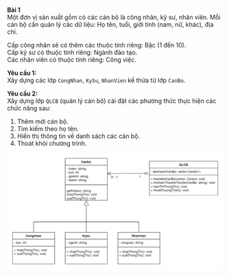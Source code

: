 **Bài 1**  
Một đơn vị sản xuất gồm có các cán bộ là công nhân, kỹ sư, nhân viên. Mỗi cán bộ cần quản lý các dữ liệu: Họ tên, tuổi, giới tính (nam, nữ, khác), địa chỉ.

Cấp công nhân sẽ có thêm các thuộc tính riêng: Bậc (1 đến 10).  
Cấp kỹ sư có thuộc tính riêng: Ngành đào tạo.  
Các nhân viên có thuộc tính riêng: Công việc.

**Yêu cầu 1:**  
Xây dựng các lớp `CongNhan`, `KySu`, `NhanVien` kế thừa từ lớp `CanBo`.

**Yêu cầu 2:**  
Xây dựng lớp `QLCB` (quản lý cán bộ) cài đặt các phương thức thực hiện các chức năng sau:

1. Thêm mới cán bộ.
2. Tìm kiếm theo họ tên.
3. Hiển thị thông tin về danh sách các cán bộ.
4. Thoát khỏi chương trình.

<p align="center">
  <img src="./img/class_diagram.png" alt="" width="800">
</p>
